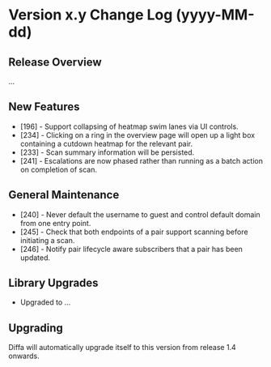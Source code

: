 # Version x.y Change Log (yyyy-MM-dd)

## Release Overview

...

## New Features

* [196] - Support collapsing of heatmap swim lanes via UI controls.
* [234] - Clicking on a ring in the overview page will open up a light box containing a cutdown heatmap for the relevant pair.
* [233] - Scan summary information will be persisted.
* [241] - Escalations are now phased rather than running as a batch action on completion of scan.

## General Maintenance

* [240] - Never default the username to guest and control default domain from one entry point.
* [245] - Check that both endpoints of a pair support scanning before initiating a scan.
* [246] - Notify pair lifecycle aware subscribers that a pair has been updated.

## Library Upgrades

* Upgraded to ...

## Upgrading

Diffa will automatically upgrade itself to this version from release 1.4 onwards.
